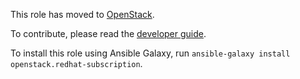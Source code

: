 This role has moved to [OpenStack](https://github.com/openstack/ansible-role-redhat-subscription).

To contribute, please read the [developer guide](https://docs.openstack.org/infra/manual/developers.html).

To install this role using Ansible Galaxy, run `ansible-galaxy install openstack.redhat-subscription`.
